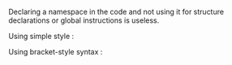 Declaring a namespace in the code and not using it for structure declarations or global instructions is useless.

Using simple style : 

<?php

namespace Y;

class foo {}


namespace X;
// This is useless

?>

Using bracket-style syntax : 

<?php

namespace X {
    // This is useless
}

namespace Y {

    class foo {}

}

?>


